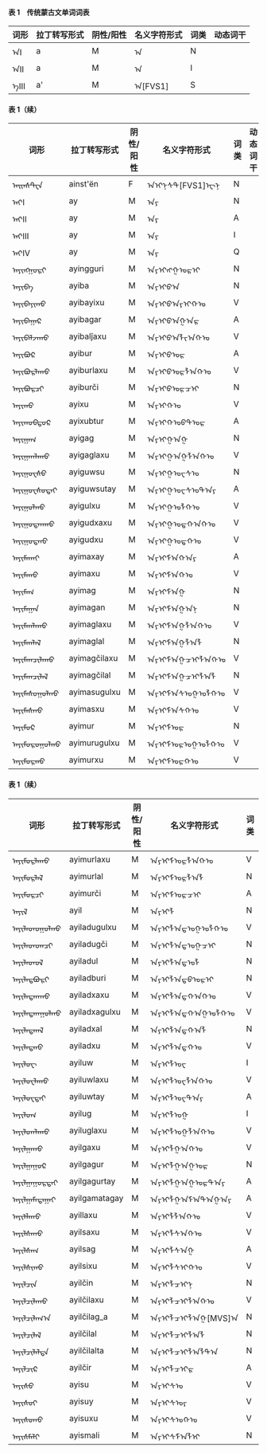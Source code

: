 #### 表 1　传统蒙古文单词词表
|词形|拉丁转写形式|阴性/阳性|名义字符形式|词类|动态词干|
|-|-|-|-|-|-|
|ᠠⅠ|a|M|ᠠ|N||
|ᠠⅡ|a|M|ᠠ|I||
|ᠠ᠋Ⅲ|a'|M|ᠠ[FVS1]|S||

#### 表 1（续）
|词形|拉丁转写形式|阴性/阳性|名义字符形式|词类|动态词干|
|-|-|-|-|-|-|
|ᠠᠢᠨᠰᠲ᠋ᠧᠨ|ainst'ën|F|ᠠ‌ᠢ‌ᠨ‌ᠰ‌ᠲ[FVS1]ᠧ‌ᠨ|N||
|ᠠᠶⅠ|ay|M|ᠠ‌ᠶ|N||
|ᠠᠶⅡ|ay|M|ᠠ‌ᠶ|A||
|ᠠᠶⅢ|ay|M|ᠠ‌ᠶ|I||
|ᠠᠶⅣ|ay|M|ᠠ‌ᠶ|Q||
|ᠠᠶᠢᠩᠭᠤᠷᠢ|ayingguri|M|ᠠ‌ᠶ‌ᠢ‌ᠩ‌ᠭ‌ᠤ‌ᠷ‌ᠢ|N||
|ᠠᠶᠢᠪᠠ|ayiba|M|ᠠ‌ᠶ‌ᠢ‌ᠪ‌ᠠ|N||
|ᠠᠶᠢᠪᠠᠶᠢᠬᠤ|ayibayixu|M|ᠠ‌ᠶ‌ᠢ‌ᠪ‌ᠠ‌ᠶ‌ᠢ‌ᠬ‌ᠤ|V||
|ᠠᠶᠢᠪᠠᠭᠠᠷ|ayibagar|M|ᠠ‌ᠶ‌ᠢ‌ᠪ‌ᠠ‌ᠭ‌ᠠ‌ᠷ|A||
|ᠠᠶᠢᠪᠠᠯᠵᠠᠬᠤ|ayibalǰaxu|M|ᠠ‌ᠶ‌ᠢ‌ᠪ‌ᠠ‌ᠯ‌ᠵ‌ᠠ‌ᠬ‌ᠤ|V||
|ᠠᠶᠢᠪᠤᠷ|ayibur|M|ᠠ‌ᠶ‌ᠢ‌ᠪ‌ᠤ‌ᠷ|A||
|ᠠᠶᠢᠪᠤᠷᠯᠠᠬᠤ|ayiburlaxu|M|ᠠ‌ᠶ‌ᠢ‌ᠪ‌ᠤ‌ᠷ‌ᠯ‌ᠠ‌ᠬ‌ᠤ|V||
|ᠠᠶᠢᠪᠤᠷᠴᠢ|ayiburči|M|ᠠ‌ᠶ‌ᠢ‌ᠪ‌ᠤ‌ᠷ‌ᠴ‌ᠢ|N||
|ᠠᠶᠢᠬᠤ|ayixu|M|ᠠ‌ᠶ‌ᠢ‌ᠬ‌ᠤ|V||
|ᠠᠶᠢᠬᠤᠪᠲᠤᠷ|ayixubtur|M|ᠠ‌ᠶ‌ᠢ‌ᠬ‌ᠤ‌ᠪ‌ᠲ‌ᠤ‌ᠷ|A||
|ᠠᠶᠢᠭᠠᠭ|ayigag|M|ᠠ‌ᠶ‌ᠢ‌ᠭ‌ᠠ‌ᠭ|N||
|ᠠᠶᠢᠭᠠᠭᠯᠠᠬᠤ|ayigaglaxu|M|ᠠ‌ᠶ‌ᠢ‌ᠭ‌ᠠ‌ᠭ‌ᠯ‌ᠠ‌ᠬ‌ᠤ|V||
|ᠠᠶᠢᠭᠤᠸᠰᠤ|ayiguwsu|M|ᠠ‌ᠶ‌ᠢ‌ᠭ‌ᠤ‌ᠸ‌ᠰ‌ᠤ|N||
|ᠠᠶᠢᠭᠤᠸᠰᠤᠲᠠᠶ|ayiguwsutay|M|ᠠ‌ᠶ‌ᠢ‌ᠭ‌ᠤ‌ᠸ‌ᠰ‌ᠤ‌ᠲ‌ᠠ‌ᠶ|A||
|ᠠᠶᠢᠭᠤᠯᠬᠤ|ayigulxu|M|ᠠ‌ᠶ‌ᠢ‌ᠭ‌ᠤ‌ᠯ‌ᠬ‌ᠤ|V||
|ᠠᠶᠢᠭᠤᠳᠬᠠᠬᠤ|ayigudxaxu|M|ᠠ‌ᠶ‌ᠢ‌ᠭ‌ᠤ‌ᠳ‌ᠬ‌ᠠ‌ᠬ‌ᠤ|V||
|ᠠᠶᠢᠭᠤᠳᠬᠤ|ayigudxu|M|ᠠ‌ᠶ‌ᠢ‌ᠭ‌ᠤ‌ᠳ‌ᠬ‌ᠤ|V||
|ᠠᠶᠢᠮᠠᠬᠠᠶ|ayimaxay|M|ᠠ‌ᠶ‌ᠢ‌ᠮ‌ᠠ‌ᠬ‌ᠠ‌ᠶ|A||
|ᠠᠶᠢᠮᠠᠬᠤ|ayimaxu|M|ᠠ‌ᠶ‌ᠢ‌ᠮ‌ᠠ‌ᠬ‌ᠤ|V||
|ᠠᠶᠢᠮᠠᠭ|ayimag|M|ᠠ‌ᠶ‌ᠢ‌ᠮ‌ᠠ‌ᠭ|N||
|ᠠᠶᠢᠮᠠᠭᠠᠨ|ayimagan|M|ᠠ‌ᠶ‌ᠢ‌ᠮ‌ᠠ‌ᠭ‌ᠠ‌ᠨ|N||
|ᠠᠶᠢᠮᠠᠭᠯᠠᠬᠤ|ayimaglaxu|M|ᠠ‌ᠶ‌ᠢ‌ᠮ‌ᠠ‌ᠭ‌ᠯ‌ᠠ‌ᠬ‌ᠤ|V||
|ᠠᠶᠢᠮᠠᠭᠯᠠᠯ|ayimaglal|M|ᠠ‌ᠶ‌ᠢ‌ᠮ‌ᠠ‌ᠭ‌ᠯ‌ᠠ‌ᠯ|N||
|ᠠᠶᠢᠮᠠᠭᠴᠢᠯᠠᠬᠤ|ayimagčilaxu|M|ᠠ‌ᠶ‌ᠢ‌ᠮ‌ᠠ‌ᠭ‌ᠴ‌ᠢ‌ᠯ‌ᠠ‌ᠬ‌ᠤ|V||
|ᠠᠶᠢᠮᠠᠭᠴᠢᠯᠠᠯ|ayimagčilal|M|ᠠ‌ᠶ‌ᠢ‌ᠮ‌ᠠ‌ᠭ‌ᠴ‌ᠢ‌ᠯ‌ᠠ‌ᠯ|N||
|ᠠᠶᠢᠮᠠᠰᠤᠭᠤᠯᠬᠤ|ayimasugulxu|M|ᠠ‌ᠶ‌ᠢ‌ᠮ‌ᠠ‌ᠰ‌ᠤ‌ᠭ‌ᠤ‌ᠯ‌ᠬ‌ᠤ|V||
|ᠠᠶᠢᠮᠠᠰᠬᠤ|ayimasxu|M|ᠠ‌ᠶ‌ᠢ‌ᠮ‌ᠠ‌ᠰ‌ᠬ‌ᠤ|V||
|ᠠᠶᠢᠮᠤᠷ|ayimur|M|ᠠ‌ᠶ‌ᠢ‌ᠮ‌ᠤ‌ᠷ|N||
|ᠠᠶᠢᠮᠤᠷᠤᠭᠤᠯᠬᠤ|ayimurugulxu|M|ᠠ‌ᠶ‌ᠢ‌ᠮ‌ᠤ‌ᠷ‌ᠤ‌ᠭ‌ᠤ‌ᠯ‌ᠬ‌ᠤ|V||
|ᠠᠶᠢᠮᠤᠷᠬᠤ|ayimurxu|M|ᠠ‌ᠶ‌ᠢ‌ᠮ‌ᠤ‌ᠷ‌ᠬ‌ᠤ|V||

#### 表 1（续）
|词形|拉丁转写形式|阴性/阳性|名义字符形式|词类|动态词干|
|-|-|-|-|-|-|
|ᠠᠶᠢᠮᠤᠷᠯᠠᠬᠤ|ayimurlaxu|M|ᠠ‌ᠶ‌ᠢ‌ᠮ‌ᠤ‌ᠷ‌ᠯ‌ᠠ‌ᠬ‌ᠤ|V||
|ᠠᠶᠢᠮᠤᠷᠯᠠᠯ|ayimurlal|M|ᠠ‌ᠶ‌ᠢ‌ᠮ‌ᠤ‌ᠷ‌ᠯ‌ᠠ‌ᠯ|N||
|ᠠᠶᠢᠮᠤᠷᠴᠢ|ayimurči|M|ᠠ‌ᠶ‌ᠢ‌ᠮ‌ᠤ‌ᠷ‌ᠴ‌ᠢ|A||
|ᠠᠶᠢᠯ|ayil|M|ᠠ‌ᠶ‌ᠢ‌ᠯ|N||
|ᠠᠶᠢᠯᠠᠳᠤᠭᠤᠯᠬᠤ|ayiladugulxu|M|ᠠ‌ᠶ‌ᠢ‌ᠯ‌ᠠ‌ᠳ‌ᠤ‌ᠭ‌ᠤ‌ᠯ‌ᠬ‌ᠤ|V||
|ᠠᠶᠢᠯᠠᠳᠤᠭᠴᠢ|ayiladugči|M|ᠠ‌ᠶ‌ᠢ‌ᠯ‌ᠠ‌ᠳ‌ᠤ‌ᠭ‌ᠴ‌ᠢ|N||
|ᠠᠶᠢᠯᠠᠳᠤᠯ|ayiladul|M|ᠠ‌ᠶ‌ᠢ‌ᠯ‌ᠠ‌ᠳ‌ᠤ‌ᠯ|N||
|ᠠᠶᠢᠯᠠᠳᠪᠤᠷᠢ|ayiladburi|M|ᠠ‌ᠶ‌ᠢ‌ᠯ‌ᠠ‌ᠳ‌ᠪ‌ᠤ‌ᠷ‌ᠢ|N||
|ᠠᠶᠢᠯᠠᠳᠬᠠᠬᠤ|ayiladxaxu|M|ᠠ‌ᠶ‌ᠢ‌ᠯ‌ᠠ‌ᠳ‌ᠬ‌ᠠ‌ᠬ‌ᠤ|V||
|ᠠᠶᠢᠯᠠᠳᠬᠠᠭᠤᠯᠬᠤ|ayiladxagulxu|M|ᠠ‌ᠶ‌ᠢ‌ᠯ‌ᠠ‌ᠳ‌ᠬ‌ᠠ‌ᠭ‌ᠤ‌ᠯ‌ᠬ‌ᠤ|V||
|ᠠᠶᠢᠯᠠᠳᠬᠠᠯ|ayiladxal|M|ᠠ‌ᠶ‌ᠢ‌ᠯ‌ᠠ‌ᠳ‌ᠬ‌ᠠ‌ᠯ|N||
|ᠠᠶᠢᠯᠠᠳᠬᠤ|ayiladxu|M|ᠠ‌ᠶ‌ᠢ‌ᠯ‌ᠠ‌ᠳ‌ᠬ‌ᠤ|V||
|ᠠᠶᠢᠯᠤᠸ|ayiluw|M|ᠠ‌ᠶ‌ᠢ‌ᠯ‌ᠤ‌ᠸ|I||
|ᠠᠶᠢᠯᠤᠸᠯᠠᠬᠤ|ayiluwlaxu|M|ᠠ‌ᠶ‌ᠢ‌ᠯ‌ᠤ‌ᠸ‌ᠯ‌ᠠ‌ᠬ‌ᠤ|V||
|ᠠᠶᠢᠯᠤᠸᠲᠠᠶ|ayiluwtay|M|ᠠ‌ᠶ‌ᠢ‌ᠯ‌ᠤ‌ᠸ‌ᠲ‌ᠠ‌ᠶ|A||
|ᠠᠶᠢᠯᠤᠭ|ayilug|M|ᠠ‌ᠶ‌ᠢ‌ᠯ‌ᠤ‌ᠭ|I||
|ᠠᠶᠢᠯᠤᠭᠯᠠᠬᠤ|ayiluglaxu|M|ᠠ‌ᠶ‌ᠢ‌ᠯ‌ᠤ‌ᠭ‌ᠯ‌ᠠ‌ᠬ‌ᠤ|V||
|ᠠᠶᠢᠯᠭᠠᠬᠤ|ayilgaxu|M|ᠠ‌ᠶ‌ᠢ‌ᠯ‌ᠭ‌ᠠ‌ᠬ‌ᠤ|V||
|ᠠᠶᠢᠯᠭᠠᠭᠤᠷ|ayilgagur|M|ᠠ‌ᠶ‌ᠢ‌ᠯ‌ᠭ‌ᠠ‌ᠭ‌ᠤ‌ᠷ|N||
|ᠠᠶᠢᠯᠭᠠᠭᠤᠷᠲᠠᠶ|ayilgagurtay|M|ᠠ‌ᠶ‌ᠢ‌ᠯ‌ᠭ‌ᠠ‌ᠭ‌ᠤ‌ᠷ‌ᠲ‌ᠠ‌ᠶ|A||
|ᠠᠶᠢᠯᠭᠠᠮᠠᠲᠠᠭᠠᠶ|ayilgamatagay|M|ᠠ‌ᠶ‌ᠢ‌ᠯ‌ᠭ‌ᠠ‌ᠮ‌ᠠ‌ᠲ‌ᠠ‌ᠭ‌ᠠ‌ᠶ|A||
|ᠠᠶᠢᠯᠯᠠᠬᠤ|ayillaxu|M|ᠠ‌ᠶ‌ᠢ‌ᠯ‌ᠯ‌ᠠ‌ᠬ‌ᠤ|V||
|ᠠᠶᠢᠯᠰᠠᠬᠤ|ayilsaxu|M|ᠠ‌ᠶ‌ᠢ‌ᠯ‌ᠰ‌ᠠ‌ᠬ‌ᠤ|V||
|ᠠᠶᠢᠯᠰᠠᠭ|ayilsag|M|ᠠ‌ᠶ‌ᠢ‌ᠯ‌ᠰ‌ᠠ‌ᠭ|A||
|ᠠᠶᠢᠯᠰᠢᠬᠤ|ayilsixu|M|ᠠ‌ᠶ‌ᠢ‌ᠯ‌ᠰ‌ᠢ‌ᠬ‌ᠤ|V||
|ᠠᠶᠢᠯᠴᠢᠨ|ayilčin|M|ᠠ‌ᠶ‌ᠢ‌ᠯ‌ᠴ‌ᠢ‌ᠨ|N||
|ᠠᠶᠢᠯᠴᠢᠯᠠᠬᠤ|ayilčilaxu|M|ᠠ‌ᠶ‌ᠢ‌ᠯ‌ᠴ‌ᠢ‌ᠯ‌ᠠ‌ᠬ‌ᠤ|V||
|ᠠᠶᠢᠯᠴᠢᠯᠠᠭ᠎ᠠ|ayilčilag_a|M|ᠠ‌ᠶ‌ᠢ‌ᠯ‌ᠴ‌ᠢ‌ᠯ‌ᠠ‌ᠭ[MVS]ᠠ|N||
|ᠠᠶᠢᠯᠴᠢᠯᠠᠯ|ayilčilal|M|ᠠ‌ᠶ‌ᠢ‌ᠯ‌ᠴ‌ᠢ‌ᠯ‌ᠠ‌ᠯ|N||
|ᠠᠶᠢᠯᠴᠢᠯᠠᠯᠲᠠ|ayilčilalta|M|ᠠ‌ᠶ‌ᠢ‌ᠯ‌ᠴ‌ᠢ‌ᠯ‌ᠠ‌ᠯ‌ᠲ‌ᠠ|N||
|ᠠᠶᠢᠯᠴᠢᠷ|ayilčir|M|ᠠ‌ᠶ‌ᠢ‌ᠯ‌ᠴ‌ᠢ‌ᠷ|A||
|ᠠᠶᠢᠰᠤ|ayisu|M|ᠠ‌ᠶ‌ᠢ‌ᠰ‌ᠤ|V||
|ᠠᠶᠢᠰᠤᠶ|ayisuy|M|ᠠ‌ᠶ‌ᠢ‌ᠰ‌ᠤ‌ᠶ|V||
|ᠠᠶᠢᠰᠤᠬᠤ|ayisuxu|M|ᠠ‌ᠶ‌ᠢ‌ᠰ‌ᠤ‌ᠬ‌ᠤ|V||
|ᠠᠶᠢᠰᠮᠠᠯᠢ|ayismali|M|ᠠ‌ᠶ‌ᠢ‌ᠰ‌ᠮ‌ᠠ‌ᠯ‌ᠢ|N||
